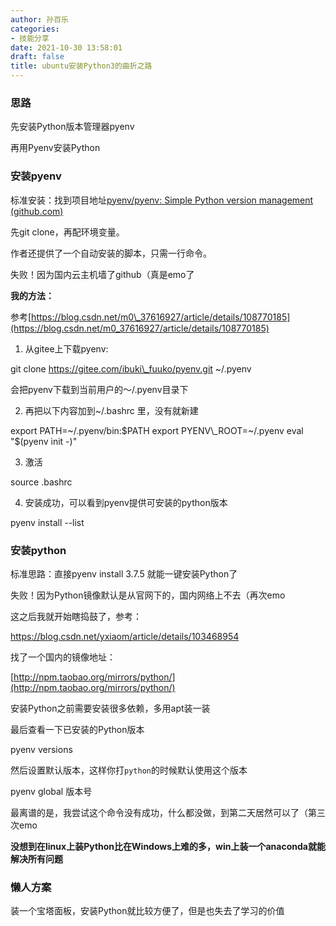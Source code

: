 ```yaml
---
author: 孙百乐
categories:
- 技能分享
date: 2021-10-30 13:58:01
draft: false
title: ubuntu安装Python3的曲折之路
---
```


### 思路

先安装Python版本管理器pyenv

再用Pyenv安装Python

### 安装pyenv

标准安装：找到项目地址[pyenv/pyenv: Simple Python version management (github.com)](https://github.com/pyenv/pyenv)

先git clone，再配环境变量。

作者还提供了一个自动安装的脚本，只需一行命令。

失败！因为国内云主机墙了github（真是emo了

**我的方法：**

参考[https://blog.csdn.net/m0\_37616927/article/details/108770185](https://blog.csdn.net/m0_37616927/article/details/108770185)

1.  从gitee上下载pyenv:

git clone https://gitee.com/ibuki\_fuuko/pyenv.git ~/.pyenv

会把pyenv下载到当前用户的～/.pyenv目录下

2.  再把以下内容加到~/.bashrc 里，没有就新建

export PATH=~/.pyenv/bin:$PATH  
export PYENV\_ROOT=~/.pyenv  
eval "$(pyenv init -)"

3.  激活

source .bashrc

4.  安装成功，可以看到pyenv提供可安装的python版本

pyenv install --list

### 安装python

标准思路：直接pyenv install 3.7.5 就能一键安装Python了

失败！因为Python镜像默认是从官网下的，国内网络上不去（再次emo

这之后我就开始瞎捣鼓了，参考：

https://blog.csdn.net/yxiaom/article/details/103468954

找了一个国内的镜像地址：

[http://npm.taobao.org/mirrors/python/](http://npm.taobao.org/mirrors/python/)

安装Python之前需要安装很多依赖，多用apt装一装

最后查看一下已安装的Python版本

pyenv versions

然后设置默认版本，这样你打`python`的时候默认使用这个版本

pyenv global 版本号

最离谱的是，我尝试这个命令没有成功，什么都没做，到第二天居然可以了（第三次emo

**没想到在linux上装Python比在Windows上难的多，win上装一个anaconda就能解决所有问题**

### 懒人方案

装一个宝塔面板，安装Python就比较方便了，但是也失去了学习的价值